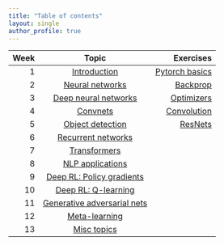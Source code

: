 ```yaml
---
title: "Table of contents"
layout: single
author_profile: true
---
```


| Week | Topic | Exercises |
| ---:         |     :------------------:      |          ---: |
| 1 | [Introduction](/dl-notes/notes/lecture01/)     |  [Pytorch basics](https://github.com/chinmayhegde/dl-demos/blob/main/dl_demo1.ipynb)   |
| 2 | [Neural networks](/dl-notes/notes/lecture02/)      |   [Backprop](https://github.com/chinmayhegde/dl-demos/blob/main/dl_demo2.ipynb)    |
| 3 | [Deep neural networks](/dl-notes/notes/lecture03/)     |  [Optimizers](https://github.com/chinmayhegde/dl-demos/blob/main/dl_demo3.ipynb)   |
| 4 | [Convnets](/dl-notes/notes/lecture04/)      |  [Convolution](https://github.com/chinmayhegde/dl-demos/blob/main/dl_demo4.ipynb)     |
| 5 | [Object detection](/dl-notes/notes/lecture05/)     |   [ResNets](https://github.com/chinmayhegde/dl-demos/blob/main/dl_demo5.ipynb)  |
| 6 | [Recurrent networks](/dl-notes/notes/lecture06/)      |       |
| 7 | [Transformers](/dl-notes/notes/lecture07/)     |     |
| 8 | [NLP applications](/dl-notes/notes/lecture08/)      |       |
| 9 | [Deep RL: Policy gradients](/dl-notes/notes/lecture09/)     |     |
| 10 | [Deep RL: Q-learning](/dl-notes/notes/lecture10/)      |       |
| 11 | [Generative adversarial nets](/dl-notes/notes/lecture011/)     |     |
| 12 | [Meta-learning](/dl-notes/notes/lecture12/)      |       |
| 13 | [Misc topics](.)      |       |
